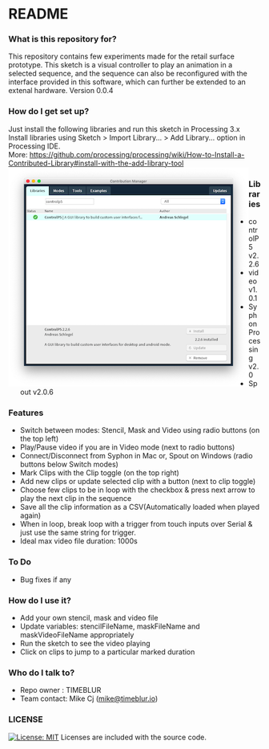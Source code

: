 # README #


### What is this repository for? ###
This repository contains few experiments made for the retail surface prototype. This sketch is a visual controller to play an animation in a selected sequence, and the sequence can also be reconfigured with the interface provided in this software, which can further be extended to an extenal hardware.
Version 0.0.4

### How do I get set up? ###
Just install the following libraries and run this sketch in Processing 3.x
Install libraries using Sketch > Import Library... > Add Library... option in Processing IDE. 
<br>
More:  https://github.com/processing/processing/wiki/How-to-Install-a-Contributed-Library#install-with-the-add-library-tool
<br>
<img style="float: left;" src="Libraries/InstallLibs.png">

### Libraries ###
* controlP5 v2.2.6
* video v1.0.1
* SyphonProcessing v2.0
* Spout v2.0.6

### Features ###
* Switch between modes: Stencil, Mask and Video using radio buttons (on the top left)
* Play/Pause video if you are in Video mode (next to radio buttons)
* Connect/Disconnect from Syphon in Mac or, Spout on Windows (radio buttons below Switch modes)   
* Mark Clips with the Clip toggle (on the top right)
* Add new clips or update selected clip with a button (next to clip toggle)
* Choose few clips to be in loop with the checkbox & press next arrow to play the next clip in the sequence
* Save all the clip information as a CSV(Automatically loaded when played again)
* When in loop, break loop with a trigger from touch inputs over Serial & just use the same string for trigger.
* Ideal max video file duration: 1000s

### To Do ###
* Bug fixes if any

### How do I use it? ###
* Add your own stencil, mask and video file
* Update variables: stencilFileName, maskFileName and maskVideoFileName appropriately
* Run the sketch to see the video playing
* Click on clips to jump to a particular marked duration

### Who do I talk to? ###
* Repo owner : TIMEBLUR
* Team contact: Mike Cj (mike@timeblur.io)

### LICENSE ###
[![License: MIT](https://img.shields.io/badge/License-MIT-yellow.svg)](https://opensource.org/licenses/MIT) Licenses are included with the source code.
